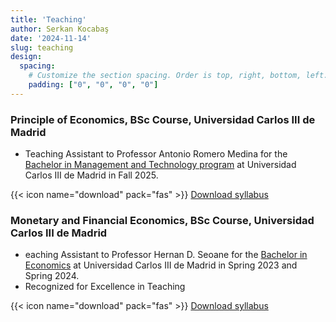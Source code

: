 ```yaml
---
title: 'Teaching'
author: Serkan Kocabaş
date: '2024-11-14'
slug: teaching
design:
  spacing:
    # Customize the section spacing. Order is top, right, bottom, left.
    padding: ["0", "0", "0", "0"]  
---
```


### Principle of Economics, BSc Course, Universidad Carlos III de Madrid

- Teaching Assistant to Professor Antonio Romero Medina for the [Bachelor in Management and Technology program](https://www.uc3m.es/bachelor-degree/management-technology) at Universidad Carlos III de Madrid in Fall 2025.

{{< icon name="download" pack="fas" >}} [Download syllabus](/uploads/poe.pdf)

### Monetary and Financial Economics, BSc Course, Universidad Carlos III de Madrid

- eaching Assistant to Professor Hernan D. Seoane for the [Bachelor in Economics](https://www.uc3m.es/bachelor-degree/economics?d=Desktop#program) at Universidad Carlos III de Madrid in Spring 2023 and Spring 2024.
- Recognized for Excellence in Teaching

{{< icon name="download" pack="fas" >}} [Download syllabus](/uploads/monetary.pdf)
